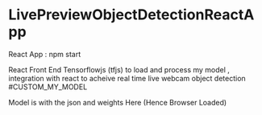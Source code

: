 # LivePreviewObjectDetectionReactApp

React App : npm start

React Front End Tensorflowjs (tfjs) to load and process my model , integration with react to acheive real time live webcam object detection #CUSTOM_MY_MODEL 

Model is with the json and weights Here (Hence Browser Loaded)
